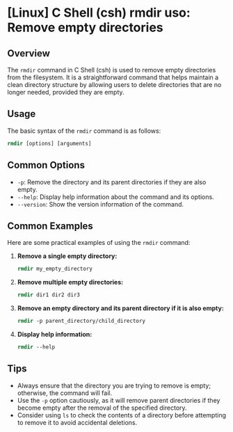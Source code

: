 # [Linux] C Shell (csh) rmdir uso: Remove empty directories

## Overview
The `rmdir` command in C Shell (csh) is used to remove empty directories from the filesystem. It is a straightforward command that helps maintain a clean directory structure by allowing users to delete directories that are no longer needed, provided they are empty.

## Usage
The basic syntax of the `rmdir` command is as follows:

```csh
rmdir [options] [arguments]
```

## Common Options
- `-p`: Remove the directory and its parent directories if they are also empty.
- `--help`: Display help information about the command and its options.
- `--version`: Show the version information of the command.

## Common Examples
Here are some practical examples of using the `rmdir` command:

1. **Remove a single empty directory:**
   ```csh
   rmdir my_empty_directory
   ```

2. **Remove multiple empty directories:**
   ```csh
   rmdir dir1 dir2 dir3
   ```

3. **Remove an empty directory and its parent directory if it is also empty:**
   ```csh
   rmdir -p parent_directory/child_directory
   ```

4. **Display help information:**
   ```csh
   rmdir --help
   ```

## Tips
- Always ensure that the directory you are trying to remove is empty; otherwise, the command will fail.
- Use the `-p` option cautiously, as it will remove parent directories if they become empty after the removal of the specified directory.
- Consider using `ls` to check the contents of a directory before attempting to remove it to avoid accidental deletions.